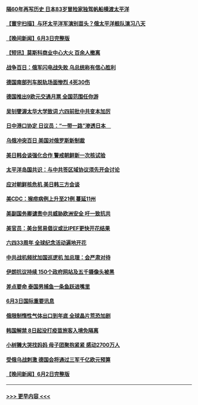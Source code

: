 #### [隔60年再写历史 日本83岁冒险家独驾帆船横渡太平洋](../pages/prog202/a103446526.md?t=06041401) 
#### [【寰宇扫描】与环太平洋军演别苗头？俄太平洋舰队演习八天](../pages/prog202/a103446462.md?t=06041401) 
#### [【晚间新闻】6月3日完整版](../pages/prog202/a103446411.md?t=06041401) 
#### [【短讯】莫斯科商业中心大火 百余人撤离](../pages/prog202/a103446106.md?t=06041401) 
#### [战争百日：俄军闪电战失败 乌总统称有信心胜利](../pages/prog202/a103446348.md?t=06041401) 
#### [德国南部列车脱轨场面惨烈  4死30伤](../pages/prog202/a103446318.md?t=06041401) 
#### [德国推出9欧元交通月票 全国范围任你游](../pages/prog202/a103446198.md?t=06041401) 
#### [吴钊燮渥太华大学致词 六四前批中共变本加厉](../pages/prog202/a103446092.md?t=06041401) 
#### [日中港口协定 日议员：“一带一路”渗透日本　](../pages/prog202/a103446096.md?t=06041401) 
#### [乌俄冲突百日 美国对俄罗斯新制裁](../pages/prog202/a103446104.md?t=06041401) 
#### [美日韩会谈强化合作 警戒朝鲜新一次核试验](../pages/prog202/a103446109.md?t=06041401) 
#### [太平洋岛国共识：与中共签区域协议须先开会讨论](../pages/prog202/a103446122.md?t=06041401) 
#### [应对朝鲜核危机 美日韩三方会谈](../pages/prog202/a103446101.md?t=06041401) 
#### [美CDC：猴痘病例上升至21例 蔓延11州](../pages/prog202/a103445942.md?t=06041401) 
#### [美副国务卿谴责中共威胁欧洲安全 吁一致抗共](../pages/prog202/a103445936.md?t=06041401) 
#### [美官员：美台贸易倡议或比IPEF更快开花结果](../pages/prog202/a103445923.md?t=06041401) 
#### [六四33周年 全球纪念活动遍地开花](../pages/prog202/a103445924.md?t=06041401) 
#### [中共战机频扰加国巡逻机 加总理：会严肃对待](../pages/prog202/a103445827.md?t=06041401) 
#### [伊朗抗议持续 150个政府网站及五千摄像头被黑](../pages/prog202/a103445815.md?t=06041401) 
#### [差点要命 泰国男捕鱼一条鱼跃进嘴里](../pages/prog202/a103445799.md?t=06041401) 
#### [6月3日国际重要讯息](../pages/prog202/a103445783.md?t=06041401) 
#### [俄限制惰性气体出口到年底 全球晶片荒恐加剧](../pages/prog202/a103445763.md?t=06041401) 
#### [韩国解禁 8日起没打疫苗旅客入境免隔离](../pages/prog202/a103445659.md?t=06041401) 
#### [小树獭大哭找妈妈 母子团聚抱紧紧 感动2700万人](../pages/prog202/a103445658.md?t=06041401) 
#### [受俄乌战刺激 德国会将通过三军千亿欧元预算](../pages/prog202/a103445574.md?t=06041401) 
#### [【晚间新闻】6月2日完整版](../pages/prog202/a103445487.md?t=06041401) 

----
#### [ >>> 更早内容 <<< ](../indexes/prog202-earlier.md)
